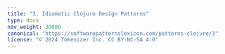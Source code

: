 ```yaml
---
title: "3. Idiomatic Clojure Design Patterns"
type: docs
nav_weight: 30000
canonical: "https://softwarepatternslexicon.com/patterns-clojure/3"
license: "© 2024 Tokenizer Inc. CC BY-NC-SA 4.0"
---
```

